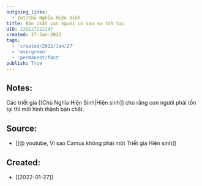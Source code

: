 ```yaml
---
outgoing_links:
  - Zet/Chủ Nghĩa Hiện Sinh
title: Bản chất con người có sau sự tồn tại
UID: 220127222247
created: 27-Jan-2022
tags:
  - 'created/2022/Jan/27'
  - 'evergreen'
  - 'permanent/fact'
publish: True
---
```

## Notes:
Các triết gia [[Chủ Nghĩa Hiện Sinh|Hiện sinh]] cho rằng con người phải tồn tại thì mới hình thành bản chất.

## Source:
- [[@ youtube, Vì sao Camus không phải một Triết gia Hiện sinh]]


## Created:
- [[2022-01-27]]
